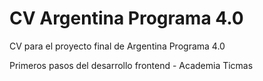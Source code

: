 # CV Argentina Programa 4.0

CV para el proyecto final de Argentina Programa 4.0

Primeros pasos del desarrollo frontend - Academia Ticmas
